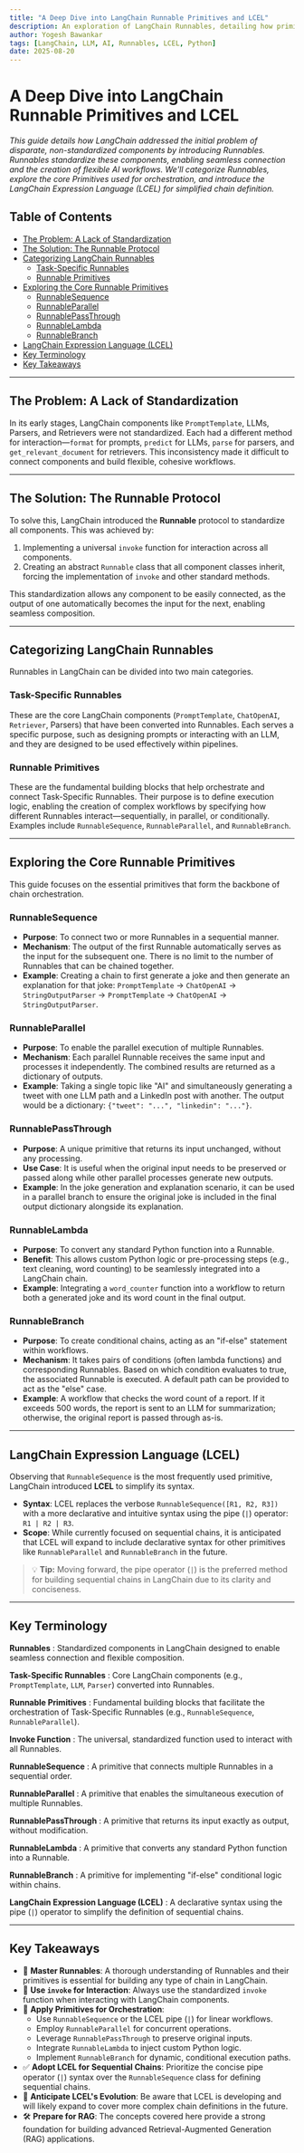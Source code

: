 ```yaml
---
title: "A Deep Dive into LangChain Runnable Primitives and LCEL"
description: An exploration of LangChain Runnables, detailing how primitives like RunnableSequence, RunnableParallel, and RunnableBranch enable complex AI workflows and how LCEL simplifies chain creation.
author: Yogesh Bawankar
tags: [LangChain, LLM, AI, Runnables, LCEL, Python]
date: 2025-08-20
---
```


# A Deep Dive into LangChain Runnable Primitives and LCEL

*This guide details how LangChain addressed the initial problem of disparate, non-standardized components by introducing Runnables. Runnables standardize these components, enabling seamless connection and the creation of flexible AI workflows. We'll categorize Runnables, explore the core Primitives used for orchestration, and introduce the LangChain Expression Language (LCEL) for simplified chain definition.*

## Table of Contents
- [The Problem: A Lack of Standardization](#the-problem-a-lack-of-standardization)
- [The Solution: The Runnable Protocol](#the-solution-the-runnable-protocol)
- [Categorizing LangChain Runnables](#categorizing-langchain-runnables)
  - [Task-Specific Runnables](#task-specific-runnables)
  - [Runnable Primitives](#runnable-primitives)
- [Exploring the Core Runnable Primitives](#exploring-the-core-runnable-primitives)
  - [RunnableSequence](#runnablesequence)
  - [RunnableParallel](#runnableparallel)
  - [RunnablePassThrough](#runnablepassthrough)
  - [RunnableLambda](#runnablelambda)
  - [RunnableBranch](#runnablebranch)
- [LangChain Expression Language (LCEL)](#langchain-expression-language-lcel)
- [Key Terminology](#key-terminology)
- [Key Takeaways](#key-takeaways)

---

## The Problem: A Lack of Standardization

In its early stages, LangChain components like `PromptTemplate`, LLMs, Parsers, and Retrievers were not standardized. Each had a different method for interaction—`format` for prompts, `predict` for LLMs, `parse` for parsers, and `get_relevant_document` for retrievers. This inconsistency made it difficult to connect components and build flexible, cohesive workflows.

---

## The Solution: The Runnable Protocol

To solve this, LangChain introduced the **Runnable** protocol to standardize all components. This was achieved by:
1.  Implementing a universal `invoke` function for interaction across all components.
2.  Creating an abstract `Runnable` class that all component classes inherit, forcing the implementation of `invoke` and other standard methods.

This standardization allows any component to be easily connected, as the output of one automatically becomes the input for the next, enabling seamless composition.

---

## Categorizing LangChain Runnables

Runnables in LangChain can be divided into two main categories.

### Task-Specific Runnables
These are the core LangChain components (`PromptTemplate`, `ChatOpenAI`, `Retriever`, Parsers) that have been converted into Runnables. Each serves a specific purpose, such as designing prompts or interacting with an LLM, and they are designed to be used effectively within pipelines.

### Runnable Primitives
These are the fundamental building blocks that help orchestrate and connect Task-Specific Runnables. Their purpose is to define execution logic, enabling the creation of complex workflows by specifying how different Runnables interact—sequentially, in parallel, or conditionally. Examples include `RunnableSequence`, `RunnableParallel`, and `RunnableBranch`.

---

## Exploring the Core Runnable Primitives

This guide focuses on the essential primitives that form the backbone of chain orchestration.

### RunnableSequence
- **Purpose**: To connect two or more Runnables in a sequential manner.
- **Mechanism**: The output of the first Runnable automatically serves as the input for the subsequent one. There is no limit to the number of Runnables that can be chained together.
- **Example**: Creating a chain to first generate a joke and then generate an explanation for that joke: `PromptTemplate` -> `ChatOpenAI` -> `StringOutputParser` -> `PromptTemplate` -> `ChatOpenAI` -> `StringOutputParser`.

### RunnableParallel
- **Purpose**: To enable the parallel execution of multiple Runnables.
- **Mechanism**: Each parallel Runnable receives the same input and processes it independently. The combined results are returned as a dictionary of outputs.
- **Example**: Taking a single topic like "AI" and simultaneously generating a tweet with one LLM path and a LinkedIn post with another. The output would be a dictionary: `{"tweet": "...", "linkedin": "..."}`.

### RunnablePassThrough
- **Purpose**: A unique primitive that returns its input unchanged, without any processing.
- **Use Case**: It is useful when the original input needs to be preserved or passed along while other parallel processes generate new outputs.
- **Example**: In the joke generation and explanation scenario, it can be used in a parallel branch to ensure the original joke is included in the final output dictionary alongside its explanation.

### RunnableLambda
- **Purpose**: To convert any standard Python function into a Runnable.
- **Benefit**: This allows custom Python logic or pre-processing steps (e.g., text cleaning, word counting) to be seamlessly integrated into a LangChain chain.
- **Example**: Integrating a `word_counter` function into a workflow to return both a generated joke and its word count in the final output.

### RunnableBranch
- **Purpose**: To create conditional chains, acting as an "if-else" statement within workflows.
- **Mechanism**: It takes pairs of conditions (often lambda functions) and corresponding Runnables. Based on which condition evaluates to true, the associated Runnable is executed. A default path can be provided to act as the "else" case.
- **Example**: A workflow that checks the word count of a report. If it exceeds 500 words, the report is sent to an LLM for summarization; otherwise, the original report is passed through as-is.

---

## LangChain Expression Language (LCEL)

Observing that `RunnableSequence` is the most frequently used primitive, LangChain introduced **LCEL** to simplify its syntax.

- **Syntax**: LCEL replaces the verbose `RunnableSequence([R1, R2, R3])` with a more declarative and intuitive syntax using the pipe (`|`) operator: `R1 | R2 | R3`.
- **Scope**: While currently focused on sequential chains, it is anticipated that LCEL will expand to include declarative syntax for other primitives like `RunnableParallel` and `RunnableBranch` in the future.

> 💡 **Tip:** Moving forward, the pipe operator (`|`) is the preferred method for building sequential chains in LangChain due to its clarity and conciseness.

---

## Key Terminology

**Runnables**
: Standardized components in LangChain designed to enable seamless connection and flexible composition.

**Task-Specific Runnables**
: Core LangChain components (e.g., `PromptTemplate`, `LLM`, `Parser`) converted into Runnables.

**Runnable Primitives**
: Fundamental building blocks that facilitate the orchestration of Task-Specific Runnables (e.g., `RunnableSequence`, `RunnableParallel`).

**Invoke Function**
: The universal, standardized function used to interact with all Runnables.

**RunnableSequence**
: A primitive that connects multiple Runnables in a sequential order.

**RunnableParallel**
: A primitive that enables the simultaneous execution of multiple Runnables.

**RunnablePassThrough**
: A primitive that returns its input exactly as output, without modification.

**RunnableLambda**
: A primitive that converts any standard Python function into a Runnable.

**RunnableBranch**
: A primitive for implementing "if-else" conditional logic within chains.

**LangChain Expression Language (LCEL)**
: A declarative syntax using the pipe (`|`) operator to simplify the definition of sequential chains.

---

## Key Takeaways

* 🧠 **Master Runnables**: A thorough understanding of Runnables and their primitives is essential for building any type of chain in LangChain.
* 🚀 **Use `invoke` for Interaction**: Always use the standardized `invoke` function when interacting with LangChain components.
* 🔗 **Apply Primitives for Orchestration**:
    * Use `RunnableSequence` or the LCEL pipe (`|`) for linear workflows.
    * Employ `RunnableParallel` for concurrent operations.
    * Leverage `RunnablePassThrough` to preserve original inputs.
    * Integrate `RunnableLambda` to inject custom Python logic.
    * Implement `RunnableBranch` for dynamic, conditional execution paths.
* ✅ **Adopt LCEL for Sequential Chains**: Prioritize the concise pipe operator (`|`) syntax over the `RunnableSequence` class for defining sequential chains.
* 🔭 **Anticipate LCEL's Evolution**: Be aware that LCEL is developing and will likely expand to cover more complex chain definitions in the future.
* 🛠️ **Prepare for RAG**: The concepts covered here provide a strong foundation for building advanced Retrieval-Augmented Generation (RAG) applications.